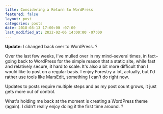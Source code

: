 ```yaml
---
title: Considering a Return to WordPress
featured: false
layout: post
categories: posts
date: 2018-08-13 17:00:00 -07:00
last_modified_at: 2022-02-06 14:00:00 -07:00
---
```


 **Update:** I changed back over to WordPress. ?

Over the last few weeks, I've mulled over in my mind–several times, in fact–going back to WordPress for the simple reason that a static site, while fast and relatively secure, it hard to scale. It's also a bit more difficult than I would like to post on a regular basis. I enjoy Forestry a lot, actually, but I'd rather use tools like MarsEdit, something I can't do right now.

Updates to posts require multiple steps and as my post count grows, it just gets more out of control.

What's holding me back at the moment is creating a WordPress theme (again). I didn't really enjoy doing it the first time around. ?

